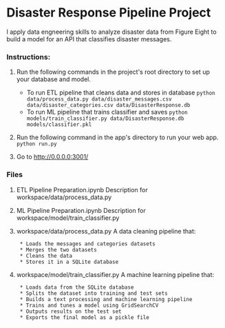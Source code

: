 # Disaster Response Pipeline Project
I apply data engneering skills to analyze disaster data from Figure Eight to build a model for an API that classifies disaster messages.

### Instructions:
1. Run the following commands in the project's root directory to set up your database and model.

    - To run ETL pipeline that cleans data and stores in database
        `python data/process_data.py data/disaster_messages.csv data/disaster_categories.csv data/DisasterResponse.db`
    - To run ML pipeline that trains classifier and saves
        `python models/train_classifier.py data/DisasterResponse.db models/classifier.pkl`

2. Run the following command in the app's directory to run your web app.
    `python run.py`

3. Go to http://0.0.0.0:3001/

### Files

 1. ETL Pipeline Preparation.ipynb
 Description for workspace/data/process_data.py
    
2. ML Pipeline Preparation.ipynb
 Description for workspace/model/train_classifier.py
    
3. workspace/data/process_data.py
A data cleaning pipeline that:
    
        * Loads the messages and categories datasets
        * Merges the two datasets
        * Cleans the data
        * Stores it in a SQLite database
        
4. workspace/model/train_classifier.py
 A machine learning pipeline that:
    
        * Loads data from the SQLite database
        * Splits the dataset into training and test sets
        * Builds a text processing and machine learning pipeline
        * Trains and tunes a model using GridSearchCV
        * Outputs results on the test set
        * Exports the final model as a pickle file
